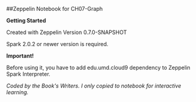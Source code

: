 ##Zeppelin Notebook for CH07-Graph

**Getting Started**

Created with Zeppelin Version 0.7.0-SNAPSHOT

Spark 2.0.2 or newer version is required. 

**Important!**

Before using it, you have to add edu.umd.cloud9 dependency to Zeppelin Spark Interpreter.

*Coded by the Book's Writers. I only copied to notebook for interactive learning.*